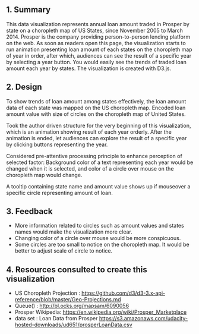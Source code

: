 
## 1. Summary

This data visualization represents annual loan amount traded in Prosper by state on a choropleth map of US States, since November 2005 to March 2014.
Prosper is the company providing person-to-person lending platform on the web. As soon as readers open this page, the visualization starts to run animation presenting loan amount of each states on the choropleth map of year in order,
after which, audiences can see the result of a specific year by selecting a year button. You would easily see the trends of traded loan amount each year by states.
The visualization is created with D3.js.


## 2. Design 

To show trends of loan amount among states effectively, the loan amount data of each state was mapped on the US choropleth map.
Encoded loan amount value with size of circles on the choropleth map of United States.

Took the author driven structure for the very beginning of this visualization, which is an animation showing result of each year orderly.
After the animation is ended, let audiences can explore the result of a specific year by clicking buttons representing the year.

Considered pre-attentive processing principle to enhance perception of selected factor: 
Background color of a text representing each year would be changed when it is selected, and color of a circle over mouse on the choropleth map would change.

A tooltip containing state name and amount value shows up if mouseover a specific circle representing amount of loan.



## 3. Feedback

- More information related to circles such as amount values and states names would make the visualization more clear.
- Changing color of a circle over mouse would be more conspicuous.
- Some circles are too small to notice on the choropleth map. It would be better to adjust scale of circle to notice.


## 4. Resources consulted to create this visualization

- US Choropleth Projection : https://github.com/d3/d3-3.x-api-reference/blob/master/Geo-Projections.md
- Queue() : http://bl.ocks.org/mapsam/6090056
- Prosper Wikipedia: https://en.wikipedia.org/wiki/Prosper_Marketplace
- data set : Loan Data from Prosper https://s3.amazonaws.com/udacity-hosted-downloads/ud651/prosperLoanData.csv
